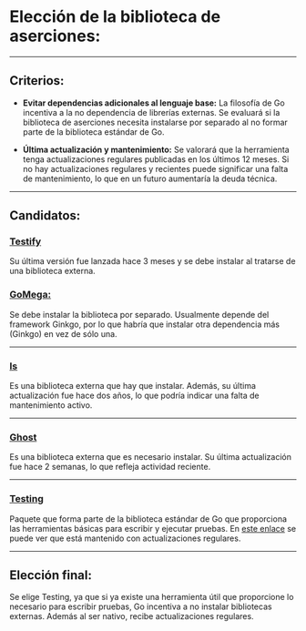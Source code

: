 # Elección de la biblioteca de aserciones:

---

## Criterios:


- **Evitar dependencias adicionales al lenguaje base:** La filosofía de Go incentiva a la no dependencia de librerías externas. Se evaluará si la biblioteca de aserciones necesita instalarse por separado al no formar parte de la biblioteca estándar de Go.

- **Última actualización y mantenimiento:** Se valorará que la herramienta tenga actualizaciones regulares publicadas en los últimos 12 meses. Si no hay actualizaciones regulares y recientes puede significar una falta de mantenimiento, lo que en un futuro aumentaría la deuda técnica.

---

## Candidatos:

### [**Testify**](https://github.com/stretchr/testify)

Su última versión fue lanzada hace 3 meses y se debe instalar al tratarse de una biblioteca externa.

### [**GoMega:**](https://github.com/onsi/gomega)

Se debe instalar la biblioteca por separado. Usualmente depende del framework Ginkgo, por lo que habría que instalar otra dependencia más (Ginkgo) en vez de sólo una.
  
---

### [**Is**](https://github.com/matryer/is) 

Es una biblioteca externa que hay que instalar. Además, su última actualización fue hace dos años, lo que podría indicar una falta de mantenimiento activo. 


---

### [**Ghost**](https://github.com/rliebz/ghost)

Es una biblioteca externa que es necesario instalar. Su última actualización fue hace 2 semanas, lo que refleja actividad reciente.

---

### [**Testing**](https://pkg.go.dev/testing)

Paquete que forma parte de la biblioteca estándar de Go que proporciona las herramientas básicas para escribir y ejecutar pruebas. En [este enlace](https://pkg.go.dev/testing?tab=versions) se puede ver que está mantenido con actualizaciones regulares.



---

## Elección final:

Se elige Testing, ya que si ya existe una herramienta útil que proporcione lo necesario para escribir pruebas, Go incentiva a no instalar bibliotecas externas. Además al ser nativo, recibe actualizaciones regulares.




